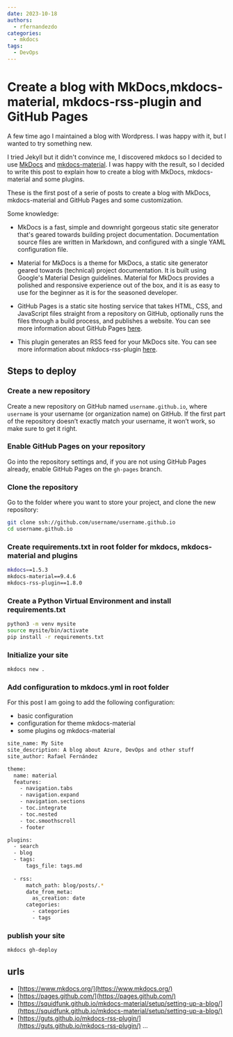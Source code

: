 ```yaml
---
date: 2023-10-18
authors:
  - rfernandezdo
categories:
  - mkdocs
tags:  
  - DevOps  
---
```


# Create a blog with MkDocs,mkdocs-material, mkdocs-rss-plugin and GitHub Pages

A few time ago I maintained a blog with Wordpress. I was happy with it, but I wanted to try something new. 

I tried Jekyll but it didn't convince me, I discovered mkdocs so I decided to use [MkDocs](https://www.mkdocs.org/) and [mkdocs-material](https://squidfunk.github.io/mkdocs-material/). I was happy with the result, so I decided to write this post to explain how to create a blog with MkDocs, mkdocs-material and some plugins.

These is the first post of a serie of posts to create a blog with MkDocs, mkdocs-material and GitHub Pages and some customization.

Some knowledge:

- MkDocs is a fast, simple and downright gorgeous static site generator that's geared towards building project documentation. Documentation source files are written in Markdown, and configured with a single YAML configuration file.

- Material for MkDocs is a theme for MkDocs, a static site generator geared towards (technical) project documentation. It is built using Google's Material Design guidelines. Material for MkDocs provides a polished and responsive experience out of the box, and it is as easy to use for the beginner as it is for the seasoned developer.

- GitHub Pages is a static site hosting service that takes HTML, CSS, and JavaScript files straight from a repository on GitHub, optionally runs the files through a build process, and publishes a website. You can see more information about GitHub Pages [here](https://pages.github.com/).

- This plugin generates an RSS feed for your MkDocs site. You can see more information about mkdocs-rss-plugin [here](https://guts.github.io/mkdocs-rss-plugin/).


## Steps to deploy 

### Create a new repository

Create a new repository on GitHub named `username.github.io`, where `username` is your username (or organization name) on GitHub. If the first part of the repository doesn’t exactly match your username, it won’t work, so make sure to get it right.

### Enable GitHub Pages on your repository

Go into the repository settings and, if you are not using GitHub Pages already, enable GitHub Pages on the `gh-pages` branch.


### Clone the repository

Go to the folder where you want to store your project, and clone the new repository:

```bash
git clone ssh://github.com/username/username.github.io
cd username.github.io
```

### Create requirements.txt in root folder for mkdocs, mkdocs-material and plugins

```bash
mkdocs==1.5.3
mkdocs-material==9.4.6
mkdocs-rss-plugin==1.8.0
```	

### Create a Python Virtual Environment and install requirements.txt
  
```bash
python3 -m venv mysite
source mysite/bin/activate
pip install -r requirements.txt
```

### Initialize your site

```bash
mkdocs new .
```


### Add configuration to mkdocs.yml in root folder

For this post I am going to add the following configuration:

- basic configuration
- configuration for theme mkdocs-material
- some plugins og mkdocs-material

```bash
site_name: My Site 
site_description: A blog about Azure, DevOps and other stuff
site_author: Rafael Fernández

theme: 
  name: material
  features:
    - navigation.tabs
    - navigation.expand
    - navigation.sections
    - toc.integrate
    - toc.nested
    - toc.smoothscroll
    - footer

plugins:
  - search  
  - blog
  - tags:
      tags_file: tags.md      
    
  - rss:
      match_path: blog/posts/.* 
      date_from_meta:
        as_creation: date
      categories:
        - categories
        - tags
```

### publish your site

```bash
mkdocs gh-deploy
```




## urls
- [https://www.mkdocs.org/](https://www.mkdocs.org/)
- [https://pages.github.com/](https://pages.github.com/)
- [https://squidfunk.github.io/mkdocs-material/setup/setting-up-a-blog/](https://squidfunk.github.io/mkdocs-material/setup/setting-up-a-blog/)
- [https://guts.github.io/mkdocs-rss-plugin/](https://guts.github.io/mkdocs-rss-plugin/)
...
